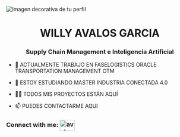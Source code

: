 ![Imagen decorativa de tu perfil](https://github.com/eduardofierropro/Portafolio-y-CV/blob/main/IMAGEN-DECORATIVA-DEL-PERFIL.jpg?raw=true)

<!-- Generado con https://rahuldkjain.github.io/gh-profile-readme-generator/ -->
<h1 align="center"> WILLY AVALOS GARCIA </h1>
<h3 align="center"> Supply Chain Management e Inteligencia Artificial </h3>


- 🔭 ACTUALMENTE TRABAJO EN FASELOGISTICS ORACLE TRANSPORTATION MANAGEMENT OTM

- 🌱 ESTOY ESTUDIANDO MASTER INDUSTRIA CONECTADA 4.0

- 👨‍💻 TODOS MIS PROYECTOS ESTÁN AQUÍ
  
- 📫 PUEDES CONTACTARME AQUI

<h3 align="left">Connect with me:
<a href="https://www.linkedin.com/in/avalosgarcia" target="blank"><img align="center" src="https://raw.githubusercontent.com/rahuldkjain/github-profile-readme-generator/master/src/images/icons/Social/linked-in-alt.svg" alt="avalosgarcia" height="30" width="40" /></a>
